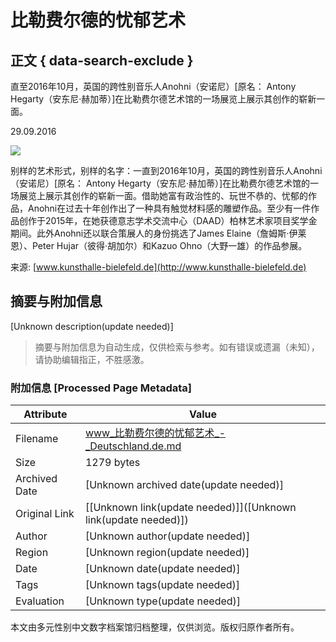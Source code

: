 # 比勒费尔德的忧郁艺术

## 正文 { data-search-exclude }


直至2016年10月，英国的跨性别音乐人Anohni（安诺尼）\[原名： Antony Hegarty（安东尼·赫加蒂）\]在比勒费尔德艺术馆的一场展览上展示其创作的崭新一面。

29.09.2016

![](/sites/default/files/styles/image_carousel_mobile/public/from_prestige/prestige-anohni_antony-hegarty_kunsthalle-bielefeld_a.jpg?itok=4dBF8HJw)

别样的艺术形式，别样的名字：一直到2016年10月，英国的跨性别音乐人Anohni（安诺尼）\[原名： Antony Hegarty（安东尼·赫加蒂）\]在比勒费尔德艺术馆的一场展览上展示其创作的崭新一面。借助她富有政治性的、玩世不恭的、忧郁的作品，Anohni在过去十年创作出了一种具有触觉材料感的雕塑作品。至少有一件作品创作于2015年，在她获德意志学术交流中心（DAAD）柏林艺术家项目奖学金期间。此外Anohni还以联合策展人的身份挑选了James Elaine（詹姆斯·伊莱恩）、Peter Hujar（彼得·胡加尔）和Kazuo Ohno（大野一雄）的作品参展。

来源: [www.kunsthalle-bielefeld.de](http://www.kunsthalle-bielefeld.de)
<!-- tcd_original_link https://www.deutschland.de/zh-hans/topic/wenhua/yishuyujianzhu/bileifeierdedeyouyuyishu -->


## 摘要与附加信息

<!-- tcd_abstract -->
[Unknown description(update needed)]
<!-- tcd_abstract_end -->

> 摘要与附加信息为自动生成，仅供检索与参考。如有错误或遗漏（未知），请协助编辑指正，不胜感激。

### 附加信息 [Processed Page Metadata]

| Attribute       | Value                                  |
|-----------------|----------------------------------------|
| Filename        | www_比勒费尔德的忧郁艺术_-_Deutschland.de.md                             |
| Size            | 1279 bytes                           |
| Archived Date   | [Unknown archived date(update needed)]                             |
| Original Link   | [[Unknown link(update needed)]]([Unknown link(update needed)])                       |
| Author          | [Unknown author(update needed)]                               |
| Region          | [Unknown region(update needed)]                               |
| Date            | [Unknown date(update needed)]                                 |
| Tags            | [Unknown tags(update needed)]                                 |
| Evaluation            | [Unknown type(update needed)]                                 |
<!-- tcd_table_end -->

本文由多元性别中文数字档案馆归档整理，仅供浏览。版权归原作者所有。
